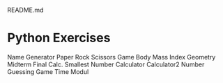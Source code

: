 README.md 
# Python Exercises
Name Generator
Paper Rock Scissors Game
Body Mass Index
Geometry
Midterm Final Calc.
Smallest Number
Calculator
Calculator2
Number Guessing Game
Time Modul
